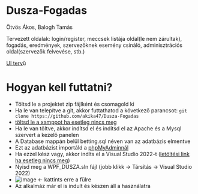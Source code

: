 # Dusza-Fogadas
Ötvös Ákos, Balogh Tamás

Tervezett oldalak:
login/register,
meccsek listája oldal(le nem zárultak),
fogadás,
eredmények,
szervezőknek esemény csináló,
adminisztrációs oldal(szervezők felvevése, stb.)

[UI terv](https://www.figma.com/design/ekBnr5Yj5uPc8AymTpxaFn/Dusza---UI?node-id=0-1&t=fRVgIL367hAqpDkO-1)ű


# Hogyan kell futtatni?
- Töltsd le a projektet zip fájlként és csomagold ki
- Ha le van telepítve a git, akkor futtathatod a következő parancsot: 
  ``` git clone https://github.com/akika47/Dusza-Fogadas ```
- [töltsd le a xamppot ha esetleg nincs meg](https://www.apachefriends.org/hu/index.html)
- Ha le van töltve, akkor indítsd el és indítsd el az Apache és a Mysql szervert a kezelő panelen
- A Database mappán belül betting.sql néven van az adatbázis elmentve
- Ezt az adatbázist importáld a [phpMyAdminnál](http://localhost/phpmyadmin/index.php)
- Ha ezzel kész vagy, akkor indíts el a Visual Studio 2022-t ([letöltési link ha esetleg nincs meg](https://visualstudio.microsoft.com/vs/))
- Nyisd meg a WPF_DUSZA.sln fájl (jobb klikk -> Társítás -> Visual Studio 2022)
- ![image](https://github.com/user-attachments/assets/9cc795a9-6b34-40bb-96fe-aa0e8b387e15) <- kattints erre a fülre
- Az alkalmáz már el is indult és készen áll a használatra
